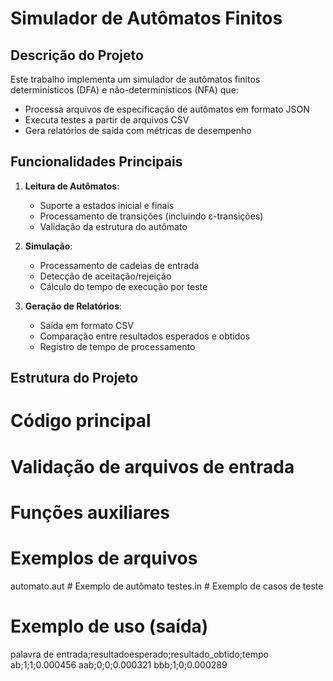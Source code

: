# Simulador de Autômatos Finitos

## Descrição do Projeto
Este trabalho implementa um simulador de autômatos finitos determinísticos (DFA) e não-determinísticos (NFA) que:
- Processa arquivos de especificação de autômatos em formato JSON
- Executa testes a partir de arquivos CSV
- Gera relatórios de saída com métricas de desempenho

## Funcionalidades Principais
1. **Leitura de Autômatos**:
   - Suporte a estados inicial e finais
   - Processamento de transições (incluindo ε-transições)
   - Validação da estrutura do autômato

2. **Simulação**:
   - Processamento de cadeias de entrada
   - Detecção de aceitação/rejeição
   - Cálculo do tempo de execução por teste

3. **Geração de Relatórios**:
   - Saída em formato CSV
   - Comparação entre resultados esperados e obtidos
   - Registro de tempo de processamento

## Estrutura do Projeto
 # Código principal
 # Validação de arquivos de entrada
 # Funções auxiliares
 # Exemplos de arquivos
 automato.aut # Exemplo de autômato
 testes.in # Exemplo de casos de teste

 # Exemplo de uso (saída)
 palavra de entrada;resultadoesperado;resultado_obtido;tempo
ab;1;1;0.000456
aab;0;0;0.000321
bbb;1;0;0.000289
